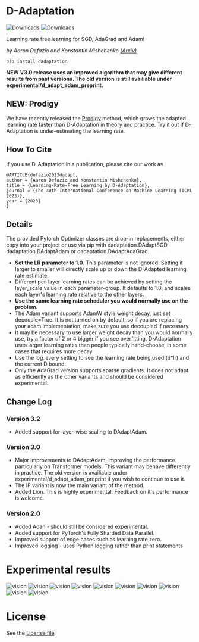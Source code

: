 # D-Adaptation
[![Downloads](https://static.pepy.tech/badge/dadaptation)](https://pepy.tech/project/dadaptation) [![Downloads](https://static.pepy.tech/badge/dadaptation/month)](https://pepy.tech/project/dadaptation)

Learning rate free learning for SGD, AdaGrad and Adam! 

*by Aaron Defazio and Konstantin Mishchenko [(Arxiv)](https://arxiv.org/abs/2301.07733)*

``` pip install dadaptation ```

**NEW V3.0 release uses an improved algorithm that may give different results from past versions. The old version is still availiable under experimental/d_adapt_adam_preprint.**

## NEW: Prodigy
We have recently released the [Prodigy](https://github.com/konstmish/prodigy) method, which grows the adapted learning rate faster than D-Adaptation in theory and practice. Try it out if D-Adaptation is under-estimating the learning rate.

## How To Cite
If you use D-Adaptation in a publication, please cite our work as 
```
@ARTICLE{defazio2023dadapt,
author = {Aaron Defazio and Konstantin Mishchenko},
title = {Learning-Rate-Free Learning by D-Adaptation},
journal = {The 40th International Conference on Machine Learning (ICML 2023)},
year = {2023}
}
```

## Details

The provided Pytorch Optimizer classes are drop-in replacements, either copy into your project or use via pip with dadaptation.DAdaptSGD,  dadaptation.DAdaptAdam or dadaptation.DAdaptAdaGrad.

 - **Set the LR parameter to 1.0**. This parameter is not ignored. Setting it larger to smaller will directly scale up or down the D-Adapted learning rate estimate.
 - Different per-layer learning rates can be achieved by setting the layer_scale value in each parameter-group. It defaults to 1.0, and scales each layer's learning rate relative to the other layers.
 - **Use the same learning rate scheduler you would normally use on the problem.**
 - The Adam variant supports AdamW style weight decay, just set decouple=True. It is not turned on by default, so if you are replacing your adam implementation, make sure you use decoupled if necessary.
 - It may be necessary to use larger weight decay than you would normally use, try a factor of 2 or 4 bigger if you see overfitting. D-Adaptation uses larger learning rates than people typically hand-choose, in some cases that requires more decay.
 - Use the log_every setting to see the learning rate being used (d*lr) and the current D bound.
 - Only the AdaGrad version supports sparse gradients. It does not adapt as efficiently as the other variants and should be considered experimental.
 
## Change Log

### Version 3.2
 - Added support for layer-wise scaling to DAdaptAdam.

### Version 3.0
 - Major improvements to DAdaptAdam, improving the performance particularly on Transformer models. This variant may behave differently in practice. The old version is availiable under experimental/d_adapt_adam_preprint if you wish to continue to use it.
 - The IP variant is now the main variant of the method.
 - Added Lion. This is highly experimental. Feedback on it's performance is welcome.

### Version 2.0
 - Added Adan - should still be considered experimental.
 - Added support for PyTorch's Fully Sharded Data Parallel. 
 - Improved support of edge cases such as learning rate zero.
 - Improved logging - uses Python logging rather than print statements

 # Experimental results

![vision](figures/dadapt_cifar.png)
![vision](figures/dadapt_cifar100.png)
![vision](figures/dadapt_imagenet.png)
![vision](figures/dadapt_vit.png)
![vision](figures/dadapt_lstm.png)
![vision](figures/dadapt_roberta.png)
![vision](figures/dadapt_gpt.png)
![vision](figures/dadapt_fastmri.png)
![vision](figures/dadapt_detectron.png)
![vision](figures/dadapt_dlrm.png)

# License
See the [License file](/LICENSE).
